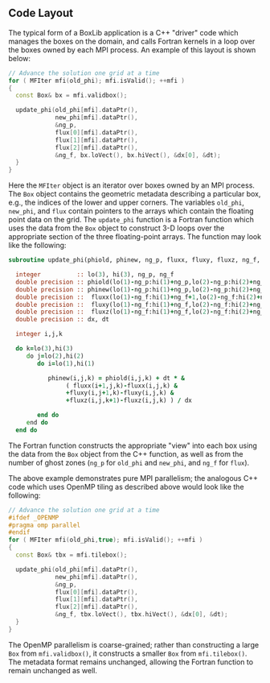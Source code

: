 ## Code Layout

The typical form of a BoxLib application is a C++ "driver" code which manages
the boxes on the domain, and calls Fortran kernels in a loop over the boxes
owned by each MPI process. An example of this layout is shown below:

```c++
// Advance the solution one grid at a time
for ( MFIter mfi(old_phi); mfi.isValid(); ++mfi )
{
  const Box& bx = mfi.validbox();

  update_phi(old_phi[mfi].dataPtr(),
             new_phi[mfi].dataPtr(),
             &ng_p,
             flux[0][mfi].dataPtr(),
             flux[1][mfi].dataPtr(),
             flux[2][mfi].dataPtr(),
             &ng_f, bx.loVect(), bx.hiVect(), &dx[0], &dt);
  }
}
```

Here the `MFIter` object is an iterator over boxes owned by an MPI process. The
`Box` object contains the geometric metadata describing a particular box, e.g.,
the indices of the lower and upper corners. The variables `old_phi`, `new_phi`,
and `flux` contain pointers to the arrays which contain the floating point data
on the grid. The `update_phi` function is a Fortran function which uses the
data from the `Box` object to construct 3-D loops over the appropriate section
of the three floating-point arrays. The function may look like the following:

```fortran
subroutine update_phi(phiold, phinew, ng_p, fluxx, fluxy, fluxz, ng_f, lo, hi, dx, dt) bind(C, name="update_phi")

  integer          :: lo(3), hi(3), ng_p, ng_f
  double precision :: phiold(lo(1)-ng_p:hi(1)+ng_p,lo(2)-ng_p:hi(2)+ng_p,lo(3)-ng_p:hi(3)+ng_p)
  double precision :: phinew(lo(1)-ng_p:hi(1)+ng_p,lo(2)-ng_p:hi(2)+ng_p,lo(3)-ng_p:hi(3)+ng_p)
  double precision ::  fluxx(lo(1)-ng_f:hi(1)+ng_f+1,lo(2)-ng_f:hi(2)+ng_f,lo(3)-ng_f:hi(3)+ng_f)
  double precision ::  fluxy(lo(1)-ng_f:hi(1)+ng_f,lo(2)-ng_f:hi(2)+ng_f+1,lo(3)-ng_f:hi(3)+ng_f)
  double precision ::  fluxz(lo(1)-ng_f:hi(1)+ng_f,lo(2)-ng_f:hi(2)+ng_f,lo(3)-ng_f:hi(3)+ng_f+1)
  double precision :: dx, dt

  integer i,j,k

  do k=lo(3),hi(3)
     do j=lo(2),hi(2)
        do i=lo(1),hi(1)

           phinew(i,j,k) = phiold(i,j,k) + dt * &
                ( fluxx(i+1,j,k)-fluxx(i,j,k) &
                +fluxy(i,j+1,k)-fluxy(i,j,k) &
                +fluxz(i,j,k+1)-fluxz(i,j,k) ) / dx

        end do
     end do
  end do
```

The Fortran function constructs the appropriate "view" into each box using the
data from the `Box` object from the C++ function, as well as from the number of
ghost zones (`ng_p` for `old_phi` and `new_phi`, and `ng_f` for `flux`).

The above example demonstrates pure MPI parallelism; the analogous C++ code
which uses OpenMP tiling as described above would look like the following:

```c++
// Advance the solution one grid at a time
#ifdef _OPENMP
#pragma omp parallel
#endif
for ( MFIter mfi(old_phi,true); mfi.isValid(); ++mfi )
{
  const Box& tbx = mfi.tilebox();

  update_phi(old_phi[mfi].dataPtr(),
             new_phi[mfi].dataPtr(),
             &ng_p,
             flux[0][mfi].dataPtr(),
             flux[1][mfi].dataPtr(),
             flux[2][mfi].dataPtr(),
             &ng_f, tbx.loVect(), tbx.hiVect(), &dx[0], &dt);
  }
}
```

The OpenMP parallelism is coarse-grained; rather than constructing a large
`Box` from `mfi.validbox()`, it constructs a smaller `Box` from
`mfi.tilebox()`. The metadata format remains unchanged, allowing the Fortran
function to remain unchanged as well.
